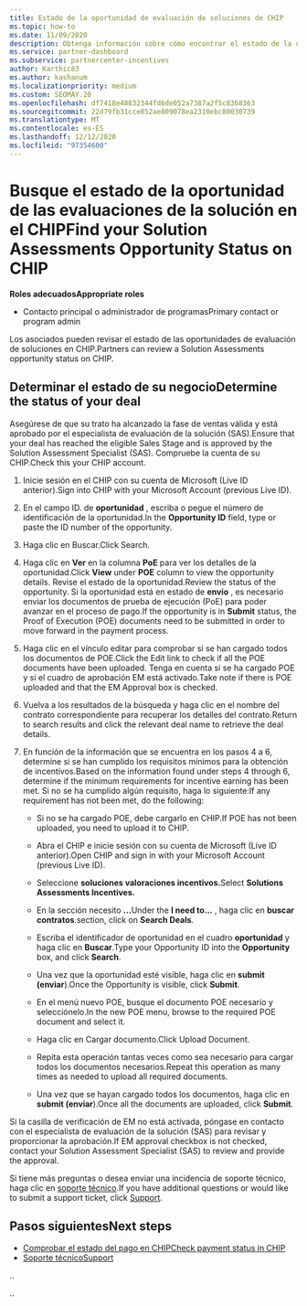 ```yaml
---
title: Estado de la oportunidad de evaluación de soluciones de CHIP
ms.topic: how-to
ms.date: 11/09/2020
description: Obtenga información sobre cómo encontrar el estado de la oportunidad de evaluación de la solución en la plataforma de incentivos de canal (CHIP).
ms.service: partner-dashboard
ms.subservice: partnercenter-incentives
author: Karthic83
ms.author: kashanum
ms.localizationpriority: medium
ms.custom: SEOMAY.20
ms.openlocfilehash: df7418e48832344fd6de052a7387a2f5c8368363
ms.sourcegitcommit: 22d79fb31cce852ae809078ea2310ebc80030739
ms.translationtype: MT
ms.contentlocale: es-ES
ms.lasthandoff: 12/12/2020
ms.locfileid: "97354600"
---
```

# <a name="find-your-solution-assessments-opportunity-status-on-chip"></a><span data-ttu-id="a87df-103">Busque el estado de la oportunidad de las evaluaciones de la solución en el CHIP</span><span class="sxs-lookup"><span data-stu-id="a87df-103">Find your Solution Assessments Opportunity Status on CHIP</span></span>

<span data-ttu-id="a87df-104">**Roles adecuados**</span><span class="sxs-lookup"><span data-stu-id="a87df-104">**Appropriate roles**</span></span>

- <span data-ttu-id="a87df-105">Contacto principal o administrador de programas</span><span class="sxs-lookup"><span data-stu-id="a87df-105">Primary contact or program admin</span></span>

<span data-ttu-id="a87df-106">Los asociados pueden revisar el estado de las oportunidades de evaluación de soluciones en CHIP.</span><span class="sxs-lookup"><span data-stu-id="a87df-106">Partners can review a Solution Assessments opportunity status on CHIP.</span></span>

## <a name="determine-the-status-of-your-deal"></a><span data-ttu-id="a87df-107">Determinar el estado de su negocio</span><span class="sxs-lookup"><span data-stu-id="a87df-107">Determine the status of your deal</span></span>

<span data-ttu-id="a87df-108">Asegúrese de que su trato ha alcanzado la fase de ventas válida y está aprobado por el especialista de evaluación de la solución (SAS).</span><span class="sxs-lookup"><span data-stu-id="a87df-108">Ensure that your deal has reached the eligible Sales Stage and is approved by the Solution Assessment Specialist (SAS).</span></span> <span data-ttu-id="a87df-109">Compruebe la cuenta de su CHIP.</span><span class="sxs-lookup"><span data-stu-id="a87df-109">Check this your CHIP account.</span></span>

1. <span data-ttu-id="a87df-110">Inicie sesión en el CHIP con su cuenta de Microsoft (Live ID anterior).</span><span class="sxs-lookup"><span data-stu-id="a87df-110">Sign into CHIP with your Microsoft Account (previous Live ID).</span></span>
1. <span data-ttu-id="a87df-111">En el campo ID. de **oportunidad** , escriba o pegue el número de identificación de la oportunidad.</span><span class="sxs-lookup"><span data-stu-id="a87df-111">In the **Opportunity ID** field, type or paste the ID number of the opportunity.</span></span>
3. <span data-ttu-id="a87df-112">Haga clic en Buscar.</span><span class="sxs-lookup"><span data-stu-id="a87df-112">Click Search.</span></span>

1. <span data-ttu-id="a87df-113">Haga clic en **Ver** en la columna **PoE** para ver los detalles de la oportunidad.</span><span class="sxs-lookup"><span data-stu-id="a87df-113">Click **View** under **POE** column to view the opportunity details.</span></span> <span data-ttu-id="a87df-114">Revise el estado de la oportunidad.</span><span class="sxs-lookup"><span data-stu-id="a87df-114">Review the status of the opportunity.</span></span> <span data-ttu-id="a87df-115">Si la oportunidad está en estado de **envío** , es necesario enviar los documentos de prueba de ejecución (PoE) para poder avanzar en el proceso de pago.</span><span class="sxs-lookup"><span data-stu-id="a87df-115">If the opportunity is in **Submit** status, the Proof of Execution (POE) documents need to be submitted in order to move forward in the payment process.</span></span>
 
1. <span data-ttu-id="a87df-116">Haga clic en el vínculo editar para comprobar si se han cargado todos los documentos de POE.</span><span class="sxs-lookup"><span data-stu-id="a87df-116">Click the Edit link to check if all the POE documents have been uploaded.</span></span> <span data-ttu-id="a87df-117">Tenga en cuenta si se ha cargado POE y si el cuadro de aprobación EM está activado.</span><span class="sxs-lookup"><span data-stu-id="a87df-117">Take note if there is POE uploaded and that the EM Approval box is checked.</span></span>
 
1. <span data-ttu-id="a87df-118">Vuelva a los resultados de la búsqueda y haga clic en el nombre del contrato correspondiente para recuperar los detalles del contrato.</span><span class="sxs-lookup"><span data-stu-id="a87df-118">Return to search results and click the relevant deal name to retrieve the deal details.</span></span> 

1. <span data-ttu-id="a87df-119">En función de la información que se encuentra en los pasos 4 a 6, determine si se han cumplido los requisitos mínimos para la obtención de incentivos.</span><span class="sxs-lookup"><span data-stu-id="a87df-119">Based on the information found under steps 4 through 6, determine if the minimum requirements for incentive earning has been met.</span></span> <span data-ttu-id="a87df-120">Si no se ha cumplido algún requisito, haga lo siguiente:</span><span class="sxs-lookup"><span data-stu-id="a87df-120">If any requirement has not been met, do the following:</span></span>
 
     - <span data-ttu-id="a87df-121">Si no se ha cargado POE, debe cargarlo en CHIP.</span><span class="sxs-lookup"><span data-stu-id="a87df-121">If POE has not been uploaded, you need to upload it to CHIP.</span></span>
 
     - <span data-ttu-id="a87df-122">Abra el CHIP e inicie sesión con su cuenta de Microsoft (Live ID anterior).</span><span class="sxs-lookup"><span data-stu-id="a87df-122">Open CHIP and sign in with your Microsoft Account (previous Live ID).</span></span>
 
     - <span data-ttu-id="a87df-123">Seleccione **soluciones valoraciones incentivos.**</span><span class="sxs-lookup"><span data-stu-id="a87df-123">Select **Solutions Assessments Incentives.**</span></span>

     - <span data-ttu-id="a87df-124">En la sección necesito **...**</span><span class="sxs-lookup"><span data-stu-id="a87df-124">Under the **I need to…**</span></span> <span data-ttu-id="a87df-125">, haga clic en **buscar contratos**.</span><span class="sxs-lookup"><span data-stu-id="a87df-125">section, click on **Search Deals**.</span></span>

     - <span data-ttu-id="a87df-126">Escriba el identificador de oportunidad en el cuadro **oportunidad** y haga clic en **Buscar**.</span><span class="sxs-lookup"><span data-stu-id="a87df-126">Type your Opportunity ID into the **Opportunity** box, and click **Search**.</span></span>

     - <span data-ttu-id="a87df-127">Una vez que la oportunidad esté visible, haga clic en **submit (enviar**).</span><span class="sxs-lookup"><span data-stu-id="a87df-127">Once the Opportunity is visible, click **Submit**.</span></span>
  
     - <span data-ttu-id="a87df-128">En el menú nuevo POE, busque el documento POE necesario y selecciónelo.</span><span class="sxs-lookup"><span data-stu-id="a87df-128">In the new POE menu, browse to the required POE document and select it.</span></span>

     - <span data-ttu-id="a87df-129">Haga clic en Cargar documento.</span><span class="sxs-lookup"><span data-stu-id="a87df-129">Click Upload Document.</span></span>

     - <span data-ttu-id="a87df-130">Repita esta operación tantas veces como sea necesario para cargar todos los documentos necesarios.</span><span class="sxs-lookup"><span data-stu-id="a87df-130">Repeat this operation as many times as needed to upload all required documents.</span></span>

     - <span data-ttu-id="a87df-131">Una vez que se hayan cargado todos los documentos, haga clic en **submit (enviar**).</span><span class="sxs-lookup"><span data-stu-id="a87df-131">Once all the documents are uploaded, click **Submit**.</span></span>

<span data-ttu-id="a87df-132">Si la casilla de verificación de EM no está activada, póngase en contacto con el especialista de evaluación de la solución (SAS) para revisar y proporcionar la aprobación.</span><span class="sxs-lookup"><span data-stu-id="a87df-132">If EM approval checkbox is not checked, contact your Solution Assessment Specialist (SAS) to review and provide the approval.</span></span>
 
<span data-ttu-id="a87df-133">Si tiene más preguntas o desea enviar una incidencia de soporte técnico, haga clic en [soporte técnico](report-problems-with-partner-center.md).</span><span class="sxs-lookup"><span data-stu-id="a87df-133">If you have additional questions or would like to submit a support ticket, click [Support](report-problems-with-partner-center.md).</span></span>

## <a name="next-steps"></a><span data-ttu-id="a87df-134">Pasos siguientes</span><span class="sxs-lookup"><span data-stu-id="a87df-134">Next steps</span></span>

- [<span data-ttu-id="a87df-135">Comprobar el estado del pago en CHIP</span><span class="sxs-lookup"><span data-stu-id="a87df-135">Check payment status in CHIP</span></span>](chip-payment-status.md)
- [<span data-ttu-id="a87df-136">Soporte técnico</span><span class="sxs-lookup"><span data-stu-id="a87df-136">Support</span></span>](report-problems-with-partner-center.md)

<span data-ttu-id="a87df-137">.</span><span class="sxs-lookup"><span data-stu-id="a87df-137">.</span></span>




<span data-ttu-id="a87df-138">.</span><span class="sxs-lookup"><span data-stu-id="a87df-138">.</span></span>





